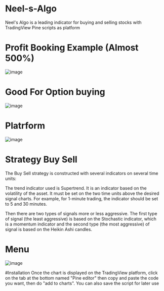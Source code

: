 # Neel-s-Algo
Neel's Algo is a leading indicator for buying and selling stocks with TradingView Pine scripts as platform

# Profit Booking Example (Almost 500%)
![image](https://user-images.githubusercontent.com/65644206/221404503-e08aee87-48db-4518-b73b-e443f753a417.png)

# Good For Option buying
![image](https://user-images.githubusercontent.com/65644206/221404617-564728e9-fa82-4b41-9e06-59f8d2276bec.png)

# Platrform

![image](https://user-images.githubusercontent.com/65644206/221404186-0ffe259c-db79-4890-bc8b-54b1546cfd99.png)

# Strategy Buy Sell
The Buy Sell strategy is constructed with several indicators on several time units:

The trend indicator used is Supertrend. It is an indicator based on the volatility of the asset. It must be set on the two time units above the desired signal charts. For example, for 1-minute trading, the indicator should be set to 5 and 30 minutes.

Then there are two types of signals more or less aggressive. The first type of signal (the least aggressive) is based on the Stochastic indicator, which is a momentum indicator and the second type (the most aggressive) of signal is based on the Heikin Ashi candles.

# Menu
![image](https://user-images.githubusercontent.com/65644206/221404405-40c18747-fa97-4d60-9b95-afbceae3411b.png)

#Installation
Once the chart is displayed on the TradingView platform, click on the tab at the bottom named "Pine editor" then copy and paste the code you want, then do "add to charts". You can also save the script for later use


